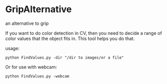 # GripAlternative
an alternative to grip

If you want to do color detection in CV, then you need to decide a range of color values that the object fits in. This tool helps you do that.


usage:
```
python FindValues.py -dir "/dir to images/or a file"
```
Or for use with webcam:

```
python FindValues.py -webcam
```
